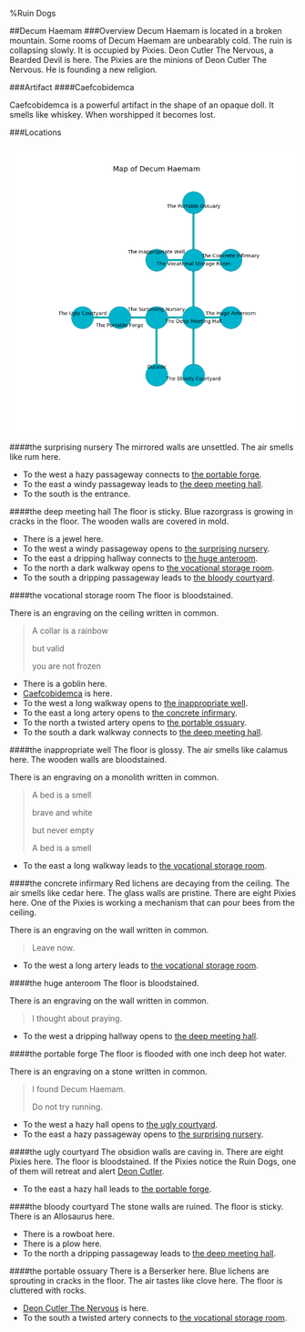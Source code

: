 %Ruin Dogs

##Decum Haemam
###Overview
Decum Haemam is located in a broken mountain. Some rooms of Decum Haemam are unbearably cold. The ruin is collapsing slowly. It is occupied by Pixies. <a name="Deon-Cutler-The-Nervous"></a>Deon Cutler The Nervous, a Bearded Devil is here. The Pixies are the minions of Deon Cutler The Nervous. He  is founding a new religion. 



###Artifact
####<a name="Caefcobidemca"></a>Caefcobidemca


Caefcobidemca is a powerful artifact in the shape of an opaque doll. It smells like whiskey. When worshipped it becomes lost. 





###Locations


![](../v2/images/Decum-Haemam.png)

####<a name="the-surprising-nursery"></a>the surprising nursery
The mirrored walls are unsettled. The air smells like rum here. 



* To the west a hazy passageway connects to [the portable forge](#the-portable-forge).
* To the east a windy passageway leads to [the deep meeting hall](#the-deep-meeting-hall).
* To the south is the entrance.


####<a name="the-deep-meeting-hall"></a>the deep meeting hall
The floor is sticky. Blue razorgrass is growing in cracks in the floor. The wooden walls are covered in mold. 



* There is a jewel here.
* To the west a windy passageway opens to [the surprising nursery](#the-surprising-nursery).
* To the east a dripping hallway connects to [the huge anteroom](#the-huge-anteroom).
* To the north a dark walkway opens to [the vocational storage room](#the-vocational-storage-room).
* To the south a dripping passageway leads to [the bloody courtyard](#the-bloody-courtyard).


####<a name="the-vocational-storage-room"></a>the vocational storage room
The floor is bloodstained. 

There is an engraving on the ceiling written in common. 

> A collar is a rainbow
>
> but valid
>
> you are not frozen
>


* There is a goblin here.
* [Caefcobidemca](#Caefcobidemca) is here.
* To the west a long walkway opens to [the inappropriate well](#the-inappropriate-well).
* To the east a long artery opens to [the concrete infirmary](#the-concrete-infirmary).
* To the north a twisted artery opens to [the portable ossuary](#the-portable-ossuary).
* To the south a dark walkway connects to [the deep meeting hall](#the-deep-meeting-hall).


####<a name="the-inappropriate-well"></a>the inappropriate well
The floor is glossy. The air smells like calamus here. The wooden walls are bloodstained. 

There is an engraving on a monolith written in common. 

> A bed is a smell
>
> brave and white
>
> but never empty
>
> A bed is a smell
>


* To the east a long walkway leads to [the vocational storage room](#the-vocational-storage-room).


####<a name="the-concrete-infirmary"></a>the concrete infirmary
Red lichens are decaying from the ceiling. The air smells like cedar here. The glass walls are pristine. There are eight Pixies here. One of the Pixies is working a mechanism that can pour bees from the ceiling. 

There is an engraving on the wall written in common. 

> Leave now.
>


* To the west a long artery leads to [the vocational storage room](#the-vocational-storage-room).


####<a name="the-huge-anteroom"></a>the huge anteroom
The floor is bloodstained. 

There is an engraving on the wall written in common. 

> I thought about praying.
>


* To the west a dripping hallway opens to [the deep meeting hall](#the-deep-meeting-hall).


####<a name="the-portable-forge"></a>the portable forge
The floor is flooded with one inch deep hot water. 

There is an engraving on a stone written in common. 

> I found Decum Haemam.
>
> Do not try running.
>


* To the west a hazy hall opens to [the ugly courtyard](#the-ugly-courtyard).
* To the east a hazy passageway opens to [the surprising nursery](#the-surprising-nursery).


####<a name="the-ugly-courtyard"></a>the ugly courtyard
The obsidion walls are caving in. There are eight Pixies here. The floor is bloodstained. If the Pixies notice the Ruin Dogs, one of them will retreat and alert [Deon Cutler](#Deon-Cutler). 



* To the east a hazy hall leads to [the portable forge](#the-portable-forge).


####<a name="the-bloody-courtyard"></a>the bloody courtyard
The stone walls are ruined. The floor is sticky. There is an Allosaurus here. 



* There is a rowboat here.
* There is a plow here.
* To the north a dripping passageway leads to [the deep meeting hall](#the-deep-meeting-hall).


####<a name="the-portable-ossuary"></a>the portable ossuary
There is a Berserker here. Blue lichens are sprouting in cracks in the floor. The air tastes like clove here. The floor is cluttered with rocks. 



* [Deon Cutler The Nervous](#Deon-Cutler-The-Nervous) is here.
* To the south a twisted artery connects to [the vocational storage room](#the-vocational-storage-room).


